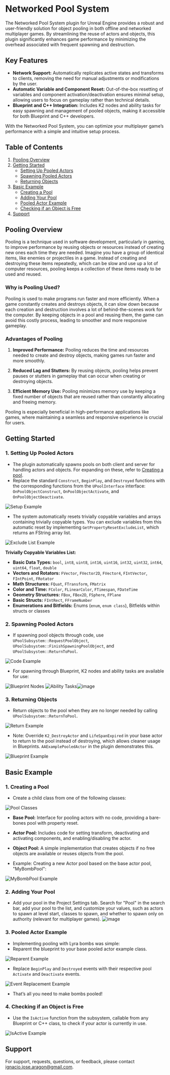 # Networked Pool System

The Networked Pool System plugin for Unreal Engine provides a robust and user-friendly solution for object pooling in both offline and networked multiplayer games. By streamlining the reuse of actors and objects, this plugin significantly enhances game performance by minimizing the overhead associated with frequent spawning and destruction.

## Key Features

- **Network Support:** Automatically replicates active states and transforms to clients, removing the need for manual adjustments or modifications by the user.
- **Automatic Variable and Component Reset:** Out-of-the-box resetting of variables and component activation/deactivation ensures minimal setup, allowing users to focus on gameplay rather than technical details.
- **Blueprint and C++ Integration:** Includes K2 nodes and ability tasks for easy spawning and management of pooled objects, making it accessible for both Blueprint and C++ developers.

With the Networked Pool System, you can optimize your multiplayer game’s performance with a simple and intuitive setup process.

## Table of Contents

1. [Pooling Overview](#pooling-overview)
2. [Getting Started](#getting-started)
   - [Setting Up Pooled Actors](#1-setting-up-pooled-actors)
   - [Spawning Pooled Actors](#2-spawning-pooled-actors)
   - [Returning Objects](#3-returning-objects)
3. [Basic Example](#basic-example)
   - [Creating a Pool](#1-creating-a-pool)
   - [Adding Your Pool](#2-adding-your-pool)
   - [Pooled Actor Example](#3-pooled-actor-example)
   - [Checking if an Object is Free](#4-checking-if-an-object-is-free)
4. [Support](#support)

## Pooling Overview

Pooling is a technique used in software development, particularly in gaming, to improve performance by reusing objects or resources instead of creating new ones each time they are needed. Imagine you have a group of identical items, like enemies or projectiles in a game. Instead of creating and destroying these items repeatedly, which can be slow and use up a lot of computer resources, pooling keeps a collection of these items ready to be used and reused.

### Why is Pooling Used?

Pooling is used to make programs run faster and more efficiently. When a game constantly creates and destroys objects, it can slow down because each creation and destruction involves a lot of behind-the-scenes work for the computer. By keeping objects in a pool and reusing them, the game can avoid this costly process, leading to smoother and more responsive gameplay.

### Advantages of Pooling

1. **Improved Performance:** Pooling reduces the time and resources needed to create and destroy objects, making games run faster and more smoothly.
   
2. **Reduced Lag and Stutters:** By reusing objects, pooling helps prevent pauses or stutters in gameplay that can occur when creating or destroying objects.

3. **Efficient Memory Use:** Pooling minimizes memory use by keeping a fixed number of objects that are reused rather than constantly allocating and freeing memory.

Pooling is especially beneficial in high-performance applications like games, where maintaining a seamless and responsive experience is crucial for users.

## Getting Started

### 1. Setting Up Pooled Actors
- The plugin automatically spawns pools on both client and server for handling actors and objects. For expanding on these, refer to [Creating a pool](#1-creating-a-pool).
- Replace the standard `Construct`, `BeginPlay`, and `Destroyed` functions with the corresponding functions from the `UPoolInterface` interface: `OnPoolObjectConstruct`, `OnPoolObjectActivate`, and `OnPoolObjectDeactivate`.

![Setup Example](https://github.com/user-attachments/assets/89514d1e-4abe-48e0-8de3-570cab08b527)

- The system automatically resets trivially copyable variables and arrays containing trivially copyable types. You can exclude variables from this automatic reset by implementing `GetPropertyResetExcludeList`, which returns an FString array list.

![Exclude List Example](https://github.com/user-attachments/assets/6390176f-a2fb-44ac-9f30-1a4a46617ba2)

**Trivially Copyable Variables List:**
- **Basic Data Types:** `bool`, `int8`, `uint8`, `int16`, `uint16`, `int32`, `uint32`, `int64`, `uint64`, `float`, `double`
- **Vectors and Rotators:** `FVector`, `FVector2D`, `FVector4`, `FIntVector`, `FIntPoint`, `FRotator`
- **Math Structures:** `FQuat`, `FTransform`, `FMatrix`
- **Color and Time:** `FColor`, `FLinearColor`, `FTimespan`, `FDateTime`
- **Geometry Structures:** `FBox`, `FBox2D`, `FSphere`, `FPlane`
- **Basic Structs:** `FIntRect`, `FFrameNumber`
- **Enumerations and Bitfields:** Enums (`enum`, `enum class`), Bitfields within structs or classes

### 2. Spawning Pooled Actors
- If spawning pool objects through code, use `UPoolSubsystem::RequestPoolObject`, `UPoolSubsystem::FinishSpawningPoolObject`, and `UPoolSubsystem::ReturnToPool`.

![Code Example](https://github.com/user-attachments/assets/7568e9ea-9729-4ad9-af44-93b0266ffbf4)

- For spawning through Blueprint, K2 nodes and ability tasks are available for use:

![Blueprint Nodes](https://github.com/user-attachments/assets/e3325cb3-b520-45fd-be74-7a4458dbb24e) ![Ability Tasks](https://github.com/user-attachments/assets/e03ef2e3-1881-45cd-ab0c-af2837c70f6f)![image](https://github.com/user-attachments/assets/37bbf586-31f9-414f-b418-4bc1b0a0d118)


### 3. Returning Objects
- Return objects to the pool when they are no longer needed by calling `UPoolSubsystem::ReturnToPool`.

![Return Example](https://github.com/user-attachments/assets/e9e14a2e-58de-49ff-8834-9fb2243cfd37)

- Note: Override `K2_DestroyActor` and `LifeSpanExpired` in your base actor to return to the pool instead of destroying, which allows cleaner usage in Blueprints. `AAExamplePooledActor` in the plugin demonstrates this.

![Blueprint Example](https://github.com/user-attachments/assets/838601f8-5f34-446c-b557-c3f0df807aa3)

## Basic Example

### 1. Creating a Pool
- Create a child class from one of the following classes:

![Pool Classes](https://github.com/user-attachments/assets/a5341d60-6822-42de-bc21-4609e7b62d87)

  - **Base Pool:** Interface for pooling actors with no code, providing a bare-bones pool with property reset.
  - **Actor Pool:** Includes code for setting transform, deactivating and activating components, and enabling/disabling the actor.
  - **Object Pool:** A simple implementation that creates objects if no free objects are available or reuses objects from the pool.

- Example: Creating a new Actor pool based on the base actor pool, "MyBombPool":

![MyBombPool Example](https://github.com/user-attachments/assets/9ff69082-799a-4669-b240-b5cb6718e2ed)

### 2. Adding Your Pool
- Add your pool in the Project Settings tab. Search for "Pool" in the search bar, add your pool to the list, and customize your values, such as actors to spawn at level start, classes to spawn, and whether to spawn only on authority (relevant for multiplayer games).
![image](https://github.com/user-attachments/assets/04f5a9d3-d0fd-4b9c-b58d-25a171b273bf)

### 3. Pooled Actor Example
  - Implementing pooling with Lyra bombs was simple:
  - Reparent the blueprint to your base pooled actor example class.

  ![Reparent Example](https://github.com/user-attachments/assets/376074a3-1eb6-42e8-ac55-8fcac7be4af8)

  - Replace `BeginPlay` and `Destroyed` events with their respective pool `Activate` and `Deactivate` events.

  ![Event Replacement Example](https://github.com/user-attachments/assets/944e2c97-b8e0-46d3-9b52-50ffa596100d)

  - That’s all you need to make bombs pooled!

### 4. Checking if an Object is Free
- Use the `IsActive` function from the subsystem, callable from any Blueprint or C++ class, to check if your actor is currently in use.

![IsActive Example](https://github.com/user-attachments/assets/5e8cbe65-4861-48be-b66d-863004e66ea5)

## Support

For support, requests, questions, or feedback, please contact [ignacio.jose.aragon@gmail.com](mailto:joseunrealmarketplace@gmail.com).

